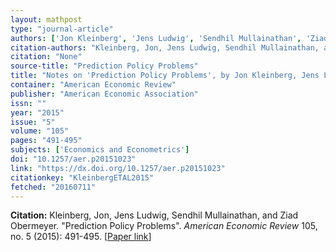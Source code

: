 ```yaml
---
layout: mathpost
type: "journal-article"
authors: ['Jon Kleinberg', 'Jens Ludwig', 'Sendhil Mullainathan', 'Ziad Obermeyer']
citation-authors: "Kleinberg, Jon, Jens Ludwig, Sendhil Mullainathan, and Ziad Obermeyer."
citation: "None"
source-title: "Prediction Policy Problems"
title: "Notes on 'Prediction Policy Problems', by Jon Kleinberg, Jens Ludwig, Sendhil Mullainathan, and Ziad Obermeyer"
container: "American Economic Review"
publisher: "American Economic Association"
issn: ""
year: "2015"
issue: "5"
volume: "105"
pages: "491-495"
subjects: ['Economics and Econometrics']
doi: "10.1257/aer.p20151023"
link: "https://dx.doi.org/10.1257/aer.p20151023"
citationkey: "KleinbergETAL2015"
fetched: "20160711"
---
```


**Citation:** Kleinberg, Jon, Jens Ludwig, Sendhil Mullainathan, and Ziad Obermeyer. "Prediction Policy Problems". *American Economic Review* 105, no. 5 (2015): 491-495. [[Paper link](https://dx.doi.org/10.1257/aer.p20151023)]
